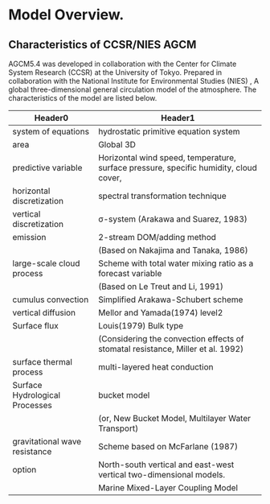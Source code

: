 # Model Overview.

## Characteristics of CCSR/NIES AGCM

AGCM5.4 was developed in collaboration with the Center for Climate System Research (CCSR) at the University of Tokyo.
Prepared in collaboration with the National Institute for Environmental Studies (NIES) ,
A global three-dimensional general circulation model of the atmosphere.
The characteristics of the model are listed below.

| Header0 | Header1 |
| ------- | ------- |
| system of equations | hydrostatic primitive equation system |
| area | Global 3D |
| predictive variable | Horizontal wind speed, temperature, surface pressure, specific humidity, cloud cover, |
| horizontal discretization | spectral transformation technique |
| vertical discretization | σ-system (Arakawa and Suarez, 1983) |
| emission | 2-stream DOM/adding method |
|  | (Based on Nakajima and Tanaka, 1986) |
| large-scale cloud process | Scheme with total water mixing ratio as a forecast variable |
|  | (Based on Le Treut and Li, 1991) |
| cumulus convection | Simplified Arakawa-Schubert scheme |
| vertical diffusion | Mellor and Yamada(1974) level2 |
| Surface flux | Louis(1979) Bulk type |
|  | (Considering the convection effects of stomatal resistance, Miller et al. 1992) |
| surface thermal process | multi-layered heat conduction |
| Surface Hydrological Processes | bucket model |
|  | (or, New Bucket Model, Multilayer Water Transport) |
| gravitational wave resistance | Scheme     based on McFarlane (1987) |
| option | North-south vertical and east-west vertical two-dimensional models. |
|  | Marine Mixed-Layer Coupling Model |

